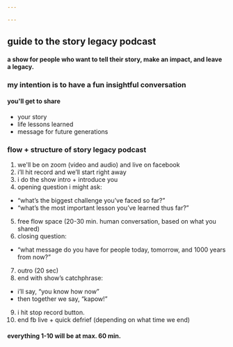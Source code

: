 ```yaml
---

---
```

## guide to the story legacy podcast
#### a show for people who want to tell their story, make an impact, and leave a legacy.

### my intention is to have a fun insightful conversation
#### you'll get to share
- your story
- life lessons learned
- message for future generations

### flow + structure of story legacy podcast
1. we'll be on zoom (video and audio) and live on facebook
2. i’ll hit record and we’ll start right away
3. i do the show intro + introduce you
4. opening question i might ask:
  - “what’s the biggest challenge you’ve faced so far?”
  - “what’s the most important lesson you’ve learned thus far?”
5. free flow space (20-30 min. human conversation, based on what you shared)
6. closing question:
  - “what message do you have for people today, tomorrow, and 1000 years from now?”
7. outro (20 sec)
8. end with show’s catchphrase:
  - i’ll say, “you know how now”
  - then together we say, “kapow!”
9. i hit stop record button.
10. end fb live + quick defrief (depending on what time we end)

#### everything 1-10 will be at max. 60 min.
